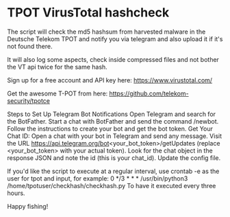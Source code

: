 # TPOT VirusTotal hashcheck

The script will check the md5 hashsum from harvested malware in the Deutsche Telekom TPOT and notify you via telegram and also upload it if it's not found there.

It will also log some aspects, check inside compressed files and not bother the VT api twice for the same hash.

Sign up for a free account and API key here:
https://www.virustotal.com/

Get the awesome T-POT from here:
https://github.com/telekom-security/tpotce

Steps to Set Up Telegram Bot Notifications
Open Telegram and search for the BotFather.
Start a chat with BotFather and send the command /newbot.
Follow the instructions to create your bot and get the bot token.
Get Your Chat ID:
Open a chat with your bot in Telegram and send any message.
Visit the URL https://api.telegram.org/bot<your_bot_token>/getUpdates (replace <your_bot_token> with your actual token).
Look for the chat object in the response JSON and note the id (this is your chat_id).
Update the config file.

If you'd like the script to execute at a regular interval, use crontab -e as the user for tpot and input, for example:
0 */3 * * * /usr/bin/python3 /home/tpotuser/checkhash/checkhash.py
To have it executed every three hours.



Happy fishing!
